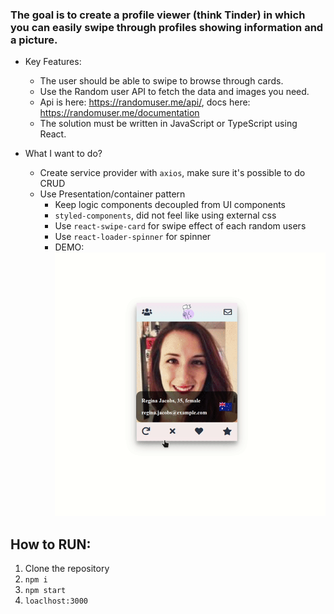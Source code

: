 ### The goal is to create a profile viewer (think Tinder) in which you can easily swipe through profiles showing information and a picture.

- Key Features:

  - The user should be able to swipe to browse through cards.
  - Use the Random user API to fetch the data and images you need.
  - Api is here: https://randomuser.me/api/, docs here: https://randomuser.me/documentation
  - The solution must be written in JavaScript or TypeScript using React.

- What I want to do?
  - Create service provider with `axios`, make sure it's possible to do CRUD
  - Use Presentation/container pattern
    - Keep logic components decoupled from UI components
    - `styled-components`, did not feel like using external css
    - Use `react-swipe-card` for swipe effect of each random users
    - Use `react-loader-spinner` for spinner
    - DEMO: ![Peek_2021-12-09_00-08.gif](Peek_2021-12-09_00-08.gif)

## How to RUN:

1. Clone the repository
2. `npm i`
3. `npm start`
4. `loaclhost:3000`

